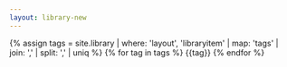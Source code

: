 ```yaml
---
layout: library-new
---
```


<!--Table-->
<div class="w-100 center flex flex-wrap">
<div class="mw8 w-100 center">

{% assign tags = site.library | where: 'layout', 'libraryitem' | map: 'tags' | join: ',' | split: ',' | uniq %}
{% for tag in tags %}
{{tag}}
{% endfor %}